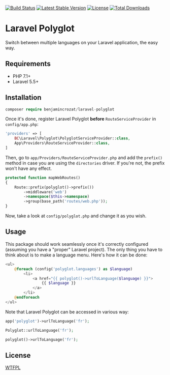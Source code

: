 [![Build Status](https://travis-ci.org/benjamincrozat/laravel-polyglot.svg?branch=master)](https://travis-ci.org/benjamincrozat/laravel-polyglot)
[![Latest Stable Version](https://poser.pugx.org/benjamincrozat/laravel-polyglot/v/stable)](https://packagist.org/packages/benjamincrozat/laravel-polyglot)
[![License](https://poser.pugx.org/benjamincrozat/laravel-polyglot/license)](https://packagist.org/packages/benjamincrozat/laravel-polyglot)
[![Total Downloads](https://poser.pugx.org/benjamincrozat/laravel-polyglot/downloads)](https://packagist.org/packages/benjamincrozat/laravel-polyglot)

# Laravel Polyglot

Switch between multiple languages on your Laravel application, the easy way.

## Requirements

- PHP 7.1+
- Laravel 5.5+

## Installation

```php
composer require benjamincrozat/laravel-polyglot
```

Once it's done, register Laravel Polyglot **before** `RouteServiceProvider` in `config/app.php`:

```php
'providers' => [
    BC\Laravel\Polyglot\PolyglotServiceProvider::class,
    App\Providers\RouteServiceProvider::class,
]
```

Then, go to `app/Providers/RouteServiceProvider.php` and add the `prefix()` method in case you are using the `directories` driver. If you're not, the prefix won't have any effect.

```php
protected function mapWebRoutes()
{
    Route::prefix(polyglot()->prefix())
        ->middleware('web')
        ->namespace($this->namespace)
        ->group(base_path('routes/web.php'));
}
```

Now, take a look at `config/polyglot.php` and change it as you wish.

## Usage

This package should work seamlessly once it's correctly configured (assuming you have a "proper" Laravel project). The only thing you have to think about is to make a language menu. Here's how it can be done:

```php
<ul>
    @foreach (config('polyglot.languages') as $language)
        <li>
            <a href="{{ polyglot()->urlToLanguage($language) }}">
                {{ $language }}
            </a>
        </li>
    @endforeach
</ul>
```

Note that Laravel Polyglot can be accessed in various way:

```php
app('polyglot')->urlToLanguage('fr');

Polyglot::urlToLanguage('fr');

polyglot()->urlToLanguage('fr');
```

## License

[WTFPL](http://www.wtfpl.net/about/)
